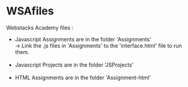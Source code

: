 # WSAfiles
Webstacks Academy files :
<ul>
<li>Javascript Assignments are in the folder 'Assignments' <br>
  -> Link the .js files in 'Assignments' to the 'interface.html' file to run them.
  </li><br>
<li>Javascript Projects are in the folder 'JSProjects' </li><br>
<li>HTML Assignments are in the folder 'Assignment-html' </li><br>
</ul>
